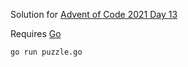 Solution for [Advent of Code 2021 Day 13](https://adventofcode.com/2021/day/13)

Requires [Go](https://go.dev/doc/install)

```
go run puzzle.go
```